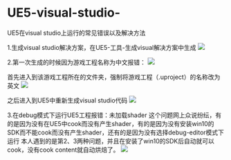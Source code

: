 # UE5-visual-studio-
UE5在visual studio上运行的常见错误以及解决方法

1.生成visual studio解决方案，在UE5-工具-生成visual解决方案中生成
![](https://github.com/yclzy/UE5-visual-studio-/blob/main/images/%E7%94%9F%E6%88%90visual%20studio%E8%A7%A3%E5%86%B3%E6%96%B9%E6%A1%88new.png)

2.第一次生成的时候因为游戏工程名称为中文报错：
![](https://github.com/yclzy/UE5-visual-studio-/blob/main/images/%E4%B8%AD%E6%96%87%E5%90%8D%E7%A7%B0%E6%8A%A5%E9%94%99.png)

  首先进入到该游戏工程所在的文件夹，强制将游戏工程（.uproject）的名称改为英文
![](https://github.com/yclzy/UE5-visual-studio-/blob/main/images/%E4%B8%AD%E6%96%87%E5%90%8D%E7%A7%B0%E6%8A%A5%E9%94%99%E8%A7%A3%E5%86%B3%E6%96%B9%E6%A1%88.png)

  之后进入到UE5中重新生成visual studio代码
![](https://github.com/yclzy/UE5-visual-studio-/blob/main/images/%E4%B8%AD%E6%96%87%E5%90%8D%E7%A7%B0%E6%8A%A5%E9%94%99%E8%A7%A3%E5%86%B3%E6%96%B9%E6%A1%882.png)

3.在debug模式下运行UE5工程报错：未加载shader
  这个问题网上众说纷纭，有的是因为没有在UE5中cook而没有产生shader，有的是因为没有安装win10的SDK而不能cook而没有产生shader，还有的是因为没有选择debug-editor模式下运行
  本人遇到的是第2、3两种问题，并且在安装了win10的SDK后自动就可以cook，没有cook content就自动烘焙了。
  ![](https://github.com/yclzy/UE5-visual-studio-/blob/main/images/%E6%9C%AA%E5%8A%A0%E8%BD%BDshader%E6%8A%A5%E9%94%99.png)
  
  
